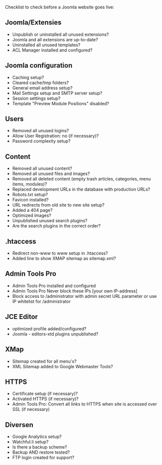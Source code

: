 Checklist to check before a Joomla website goes live:

## Joomla/Extensies
* Unpublish or uninstalled all unused extensions?
* Joomla and all extensions are up-to-date?
* Uninstalled all unused templates?
* ACL Manager installed and configured?

## Joomla configuration
* Caching setup?
* Cleared cache/tmp folders?
* General email address setup?
* Mail Settings setup and SMTP server setup?
* Session settings setup?
* Template "Preview Module Positions" disabled?

## Users
* Removed all unused logins?
* Allow User Registration: no (if necessary)?
* Password complexity setup?

## Content
* Removed all unused content?
* Removed all unused files and images?
* Removed all deleted content (empty trash articles, categories, menu items, modules)?
* Replaced development URLs in the database with production URLs?
* Robots.txt setup?
* Favicon installed?
* URL redirects from old site to new site setup?
* Added a 404 page?
* Optimized images?
* Unpublished unused search plugins?
* Are the search plugins in the correct order?

## .htaccess
* Redirect non-www to www setup in .htaccess?
* Added line to show XMAP sitemap as sitemap.xml?

## Admin Tools Pro
* Admin Tools Pro installed and configured
* Admin Tools Pro Never block these IPs [your own IP-address]
* Block access to /administrator with admin secret URL parameter or use IP whitelist for /administrator

## JCE Editor
* optimized profile added/configured?
* Joomla - editors-xtd plugins unpublished?

## XMap
* Sitemap created for all menu's?
* XML Sitemap added to Google Webmaster Tools?

## HTTPS
* Certificate setup (if necessary)?
* Activated HTTPS (if necessary)?
* Admin Tools Pro: Convert all links to HTTPS when site is accessed over SSL (if necessary)

## Diversen
* Google Analytics setup?
* Watchful.li setup?
* Is there a backup scheme?
* Backup AND restore tested?
* FTP login created for support?
